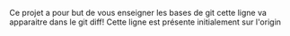 Ce projet a pour but de vous enseigner les bases de git 
cette ligne va apparaitre dans le git diff!
Cette ligne est présente initialement sur l'origin
